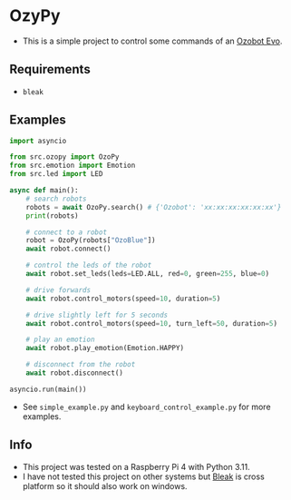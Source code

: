 # OzyPy
* This is a simple project to control some commands of an [Ozobot Evo](https://shop.ozobot.com/products/evo-entry-kit-1).

## Requirements
* `bleak`

## Examples
```py
import asyncio

from src.ozopy import OzoPy
from src.emotion import Emotion
from src.led import LED

async def main():
    # search robots
    robots = await OzoPy.search() # {'Ozobot': 'xx:xx:xx:xx:xx:xx'}
    print(robots)

    # connect to a robot
    robot = OzoPy(robots["OzoBlue"])
    await robot.connect()

    # control the leds of the robot
    await robot.set_leds(leds=LED.ALL, red=0, green=255, blue=0)

    # drive forwards
    await robot.control_motors(speed=10, duration=5)

    # drive slightly left for 5 seconds
    await robot.control_motors(speed=10, turn_left=50, duration=5)

    # play an emotion
    await robot.play_emotion(Emotion.HAPPY)

    # disconnect from the robot
    await robot.disconnect()

asyncio.run(main())

```
* See `simple_example.py` and `keyboard_control_example.py` for more examples.

## Info
* This project was tested on a Raspberry Pi 4 with Python 3.11.
* I have not tested this project on other systems but [Bleak](https://github.com/hbldh/bleak) is cross platform so it should also work on windows.
